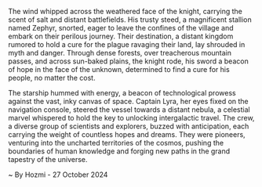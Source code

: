 
The wind whipped across the weathered face of the knight, carrying the scent of salt and distant battlefields. His trusty steed, a magnificent stallion named Zephyr, snorted, eager to leave the confines of the village and embark on their perilous journey. Their destination, a distant kingdom rumored to hold a cure for the plague ravaging their land, lay shrouded in myth and danger. Through dense forests, over treacherous mountain passes, and across sun-baked plains, the knight rode, his sword a beacon of hope in the face of the unknown, determined to find a cure for his people, no matter the cost.

The starship hummed with energy, a beacon of technological prowess against the vast, inky canvas of space. Captain Lyra, her eyes fixed on the navigation console, steered the vessel towards a distant nebula, a celestial marvel whispered to hold the key to unlocking intergalactic travel. The crew, a diverse group of scientists and explorers, buzzed with anticipation, each carrying the weight of countless hopes and dreams. They were pioneers, venturing into the uncharted territories of the cosmos, pushing the boundaries of human knowledge and forging new paths in the grand tapestry of the universe. 

~ By Hozmi - 27 October 2024
